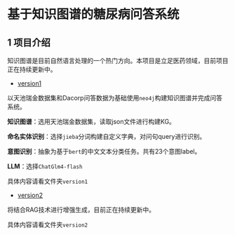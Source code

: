 # 基于知识图谱的糖尿病问答系统

## 1 项目介绍

知识图谱是目前自然语言处理的一个热门方向。本项目是立足医药领域，目前项目正在持续更新中。

- [version1](version1/README.md)

以天池瑞金数据集和Dacorp问答数据为基础使用`neo4j`构建知识图谱并完成问答系统。

**知识图谱**：选用天池瑞金数据集，读取json文件进行构建KG。

**命名实体识别**：选择`jieba`分词构建自定义字典，对问句query进行识别。

**意图识别**：抽象为基于`bert`的中文文本分类任务。共有23个意图label。

**LLM**：选择`ChatGlm4-flash`

具体内容请看文件夹`version1`

- [version2](version2/README.md)

将结合RAG技术进行增强生成，目前正在持续更新中。

具体内容请看文件夹`version2`